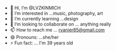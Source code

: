 - 👋 Hi, I’m @LVZKINMICH
- 👀 I’m interested in ...music, photography, art
- 🌱 I’m currently learning ...design
- 💞️ I’m looking to collaborate on ... anything really
- 📫 How to reach me ... rvanier85@gmail.com
- 😄 Pronouns: ...she/her
- ⚡ Fun fact: ... I'm 39 years old 

<!---music, art, photography, design, social media promotion 
LVZKINMICH/LVZKINMICH is a ✨ special ✨ repository because it's my new startup, and I am as honest as they come! `README.md` (this file) appears on your GitHub profile.
You can click the Preview link to take a look at your changes.
--->
